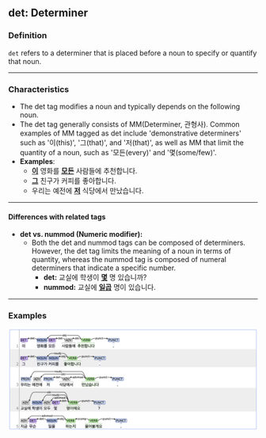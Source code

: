 ## det: Determiner

### Definition
`det` refers to a determiner that is placed before a noun to specify or quantify that noun.

---

### Characteristics
- The det tag modifies a noun and typically depends on the following noun.
- The det tag generally consists of MM(Determiner, 관형사). Common examples of MM tagged as det include 'demonstrative determiners' such as '이(this)', '그(that)', and '저(that)', as well as MM that limit the quantity of a noun, such as '모든(every)' and '몇(some/few)'.
- **Examples**:
    - <ins>**이**</ins> 영화를 <ins>**모든**</ins> 사람들에 추천합니다.  
    - <ins>**그**</ins> 친구가 커피를 좋아합니다.  
    - 우리는 예전에 <ins>**저**</ins> 식당에서 만났습니다.

---

#### Differences with related tags

- **det vs. nummod (Numeric modifier):**  
    - Both the det and nummod tags can be composed of determiners. However, the det tag limits the meaning of a noun in terms of quantity, whereas the nummod tag is composed of numeral determiners that indicate a specific number.  
        - **det:** 교실에 학생이 <ins>**몇**</ins> 명 있습니까?  
        - **nummod:** 교실에 <ins>**일곱**</ins> 명이 있습니다.

---

### Examples

![det Example](det.png)
